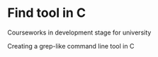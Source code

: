 Find tool in C
==============

Courseworks in development stage for university

Creating a grep-like command line tool in C
